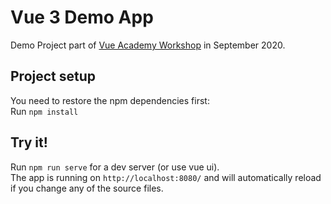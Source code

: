 # Vue 3 Demo App

Demo Project part of <a href="https://vue.ac" target="_blank">Vue Academy Workshop</a> in September 2020.

## Project setup

You need to restore the npm dependencies first:  
Run `npm install`

## Try it!

Run `npm run serve` for a dev server (or use vue ui).  
The app is running on `http://localhost:8080/` and will automatically reload if you change any of the source files.